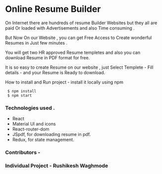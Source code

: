 # Online Resume Builder 




 On Internet there are hundreds of resume Builder Websites but they all are paid Or loaded with  Advertisements and also Time consuming .

 But Now On our Website , you can get Free Access to Create wonderful Resumes in Just few minutes .

  You will get two HR approved Resume templetes and also you can download Resume in PDF format for free. 

  It is so easy to create Resume on our website , just Select Templete - Fill details - and your Resume is Ready to download.  

How to install and Run project -  install it locally using npm 

     $ npm install
     $ npm start

### Technologies used .
  <ul>
    <li>React</li> 
    <li>Material UI and icons</li>  
   <li>React-router-dom </li>
    <li>JSpdf, for downloading resume in pdf.</li> 
    <li>Redux, for state management.</li>  
    
   
  </ul>
  
 ### Contributors - 
 ### Individual Project - Rushikesh Waghmode
  

 




